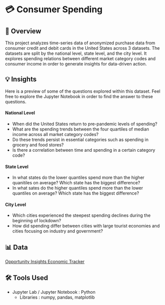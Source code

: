 # 💳 Consumer Spending

## 📰 Overview
This project analyzes time-series data of anonymized purchase data from consumer credit and debit cards in the United States across 3 datasets. The datasets are split by the national level, state level, and the city level. It explores spending relations between different market category codes and consumer income in order to generate insights for data-driven action.

## 💡 Insights
Here is a preview of some of the questions explored within this dataset. Feel free to explore the Jupyter Notebook in order to find the answer to these questions.

#### National Level
- When did the United States return to pre-pandemic levels of spending?
- What are the spending trends between the four quartiles of median income across all market category codes?
- Do these trends persist in essential categories such as spending in grocery and food stores?
- Is there a correlation between time and spending in a certain category code?
  
#### State Level
- In what states do the lower quantiles spend more than the higher quanitiles on average? Which state has the biggest difference?
- In what sates do the higher quantiles spend more than the lower quantiles on average? Which state has the biggest difference?
  
#### City Level
- Which cities experienced the steepest spending declines during the beginning of lockdown?
- How did spending differ between cities with large tourist economies and cities focusing on industry and government?


## 📊 Data
[Opportunity Insights Economic Tracker](https://github.com/OpportunityInsights/EconomicTracker/tree/main/data)

## 🛠 Tools Used
- Jupyter Lab / Jupyter Notebook : Python
  - Libraries : numpy, pandas, matplotlib
